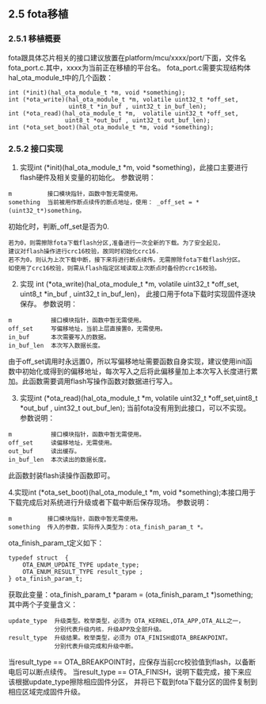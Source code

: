 ## 2.5 fota移植
### 2.5.1 移植概要
  fota跟具体芯片相关的接口建议放置在platform/mcu/xxxx/port/下面，文件名fota_port.c.其中，xxxx为当前正在移植的平台名。
  fota_port.c需要实现结构体hal_ota_module_t中的几个函数：

    int (*init)(hal_ota_module_t *m, void *something);
    int (*ota_write)(hal_ota_module_t *m, volatile uint32_t *off_set,
                     uint8_t *in_buf , uint32_t in_buf_len);
    int (*ota_read)(hal_ota_module_t *m,  volatile uint32_t *off_set,
                    uint8_t *out_buf , uint32_t out_buf_len);
    int (*ota_set_boot)(hal_ota_module_t *m, void *something);

 ### 2.5.2 接口实现
  1. 实现int (*init)(hal_ota_module_t *m, void *something)，此接口主要进行flash硬件及相关变量的初始化。
  参数说明：

    m          接口模块指针，函数中暂无需使用。
    something  当前被用作断点续传的断点地址，使用： _off_set = *(uint32_t*)something。

  初始化时，判断_off_set是否为0.

    若为0，则需擦除fota下载flash分区,准备进行一次全新的下载。为了安全起见，
    建议对flash操作进行crc16校验，故同时初始化crc16.   
    若不为0，则认为上次下载中断，接下来将进行断点续传。无需擦除fota下载flash分区。
    如使用了crc16校验，则需从flash指定区域读取上次断点时备份的crc16校验。 

  2. 实现 int (*ota_write)(hal_ota_module_t *m, volatile uint32_t *off_set, uint8_t *in_buf , uint32_t in_buf_len)，
  此接口用于fota下载时实现固件逐块保存。
  参数说明：

    m           接口模块指针，函数中暂无需使用。
    off_set     写偏移地址，当前上层直接置0，无需使用。
    in_buf      本次需要写入的数据。
    in_buf_len  本次写入数据长度。

  由于off_set调用时永远置0，所以写偏移地址需要函数自身实现，建议使用init函数中初始化或得到的偏移地址，每次写入之后将此偏移量加上本次写入长度进行累加。此函数需要调用flash写操作函数对数据进行写入。

  3. 实现int (*ota_read)(hal_ota_module_t *m,  volatile uint32_t *off_set,uint8_t *out_buf , uint32_t out_buf_len);
  当前fota没有用到此接口，可以不实现。
  参数说明：

    m           接口模块指针，函数中暂无需使用。
    off_set     读偏移地址，无需使用。
    out_buf     读出缓存。
    in_buf_len  本次读出的数据长度。
 
  此函数封装flash读操作函数即可。

  4.实现int (*ota_set_boot)(hal_ota_module_t *m, void *something);本接口用于下载完成后对系统进行升级或者下载中断后保存现场。
  参数说明：

    m          接口模块指针，函数中暂无需使用。
    something  传入的参数，实际传入类型为：ota_finish_param_t *。

ota_finish_param_t定义如下：

    typedef struct  {
        OTA_ENUM_UPDATE_TYPE update_type;
        OTA_ENUM_RESULT_TYPE result_type ;
    } ota_finish_param_t;

  获取此变量：ota_finish_param_t *param = (ota_finish_param_t *)something;其中两个子变量含义：

    update_type  升级类型。枚举类型，必须为 OTA_KERNEL,OTA_APP,OTA_ALL之一，
                 分别代表升级内核，升级APP及全部升级。
    result_type  升级结果。枚举类型，必须为 OTA_FINISH或OTA_BREAKPOINT。
                 分别代表升级完成和升级中断。

  当result_type == OTA_BREAKPOINT时，应保存当前crc校验值到flash，以备断电后可以断点续传。
  当result_type == OTA_FINISH，说明下载完成，接下来应该根据update_type擦除相应固件分区，
  并将已下载到fota下载分区的固件复制到相应区域完成固件升级。